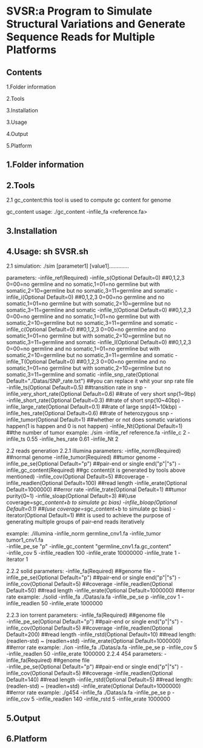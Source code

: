 SVSR:a Program to Simulate Structural Variations and Generate Sequence Reads for Multiple Platforms
===================================================================================================

Contents
--------
1.Folder information

2.Tools

3.Installation

3.Usage

4.Output

5.Platform



1.Folder information
--------------------


2.Tools
--------

2.1 gc_content:this tool is used to compute gc content for genome

gc_content usage: ./gc_content -infile_fa <reference.fa>


3.Installation
--------------



4.Usage: sh SVSR.sh
--------------------


2.1 simulation: ./sim [parameter1] [value1].............

parameters:
	-infile_ref(Required)
        -infile_s(Optional Default=0)	##0,1,2,3  0=00=no germline and no somatic,1=01=no germline but with somatic,2=10=germline but no somatic,3=11=germline and somatic
        -infile_i(Optional Default=0)	##0,1,2,3  0=00=no germline and no somatic,1=01=no germline but with somatic,2=10=germline but no somatic,3=11=germline and somatic
        -infile_t(Optional Default=0)	##0,1,2,3  0=00=no germline and no somatic,1=01=no germline but with somatic,2=10=germline but no somatic,3=11=germline and somatic
        -infile_c(Optional Default=0)	##0,1,2,3  0=00=no germline and no somatic,1=01=no germline but with somatic,2=10=germline but no somatic,3=11=germline and somatic
        -infile_I(Optional Default=0)	##0,1,2,3  0=00=no germline and no somatic,1=01=no germline but with somatic,2=10=germline but no somatic,3=11=germline and somatic
        -infile_T(Optional Default=0)	##0,1,2,3  0=00=no germline and no somatic,1=01=no germline but with somatic,2=10=germline but no somatic,3=11=germline and somatic
        -infile_snp_rate(Optional Default="./Datas/SNP_rate.txt")	##you can replace it whit your snp rate file
        -infile_ts(Optional Default=0.5)				##transition rate in snp
        -infile_very_short_rate(Optional Default=0.6)			##rate of very short snp(1~9bp)
        -infile_short_rate(Optional Default=0.3)			##rate of short snp(10~40bp)
        -infile_large_rate(Optional Default=0.1)			##rate of large snp(41~10kbp)
        -infile_hes_rate(Optional Default=0.6)				##rate of heterozygous snp
        -infile_tumor(Optional Default=1)				##whether or not does somatic variations happen(1 is happen and 0 is not happen)
        -infile_Nt(Optional Default=1)					##the number of tumor
example:
	./sim -infile_ref reference.fa -infile_c 2 -infile_ts 0.55 -infile_hes_rate 0.61 -infile_Nt 2

2.2 reads generation
2.2.1 illumina
parameters:
	-infile_norm(Required)		##normal genome
	-infile_tumor(Required)		##tumor genome
	-infile_pe_se(Optional Default="p")	##pair-end or single end("p"|"s")
	-infile_gc_content(Required)		##gc content(it is generated by tools above mentioned)
	-infile_cov(Optional Default=5)		##coverage
	-infile_readlen(Optional Default=100)	##read length
	-infile_erate(Optional Default=1000000)	##error rate
	-infile_trate(Optional Default=1)	##tumor purity(0~1)
	-infile_sloap(Optional Default=3)	##(use coverage=s*gc_content+b to simulate gc bias)
	-infile_bloap(Optional Default=0.1)	##(use coverage=s*gc_content+b to simulate gc bias)
	-iterator(Optional Default=1)		##it is used to achieve the purpose of generating multiple groups of pair-end reads iteratively

example: 
	./illumina -infile_norm germline_cnv1.fa -infile_tumor tumor1_cnv1.fa \
	-infile_pe_se "p" -infile_gc_content "germline_cnv1.fa.gc_content" \
	-infile_cov  5 -infile_readlen 100 -infile_erate 10000000 -infile_trate 1 -iterator 1

2.2.2 solid
parameters:
	-infile_fa(Required)	##genome file
	-infile_pe_se(Optional Default="p")	##pair-end or single end("p"|"s")
	-infile_cov(Optional Default=5)		##coverage
	-infile_readlen(Optional Default=50)	##read length
	-infile_erate(Optional Default=1000000) ##error rate
example:
	./solid -infile_fa ./Datas/a.fa -infile_pe_se p -infile_cov 1 -infile_readlen 50 -infile_erate 1000000
	
2.2.3 ion torrent
parameters:
	-infile_fa(Required)	##genome file	
	-infile_pe_se(Optional Default="p")	##pair-end or single end("p"|"s")
	-infile_cov(Optional Default=5)		##coverage
	-infile_readlen(Optional Default=200)	##read length
	-infile_rstd(Optional Default=10)	##read length:(readlen-std) ~ (readlen+std)
	-infile_erate(Optional Default=1000000) ##error rate
example:
	./ion -infile_fa ./Datas/a.fa -infile_pe_se p -infile_cov 5 -infile_readlen 50 -infile_erate 1000000
2.2.4 454
parameters:
	-infile_fa(Required)	##genome file	
	-infile_pe_se(Optional Default="p")	##pair-end or single end("p"|"s")
	-infile_cov(Optional Default=5)		##coverage
	-infile_readlen(Optional Default=140)	##read length
	-infile_rstd(Optional Default=5)	##read length:(readlen-std) ~ (readlen+std)
	-infile_erate(Optional Default=1000000) ##error rate
example:
	./g454 -infile_fa ./Datas/a.fa -infile_pe_se p -infile_cov 5 -infile_readlen 140 -infile_rstd 5 -infile_erate 1000000
	
	
5.Output
--------



6.Platform
----------
    

